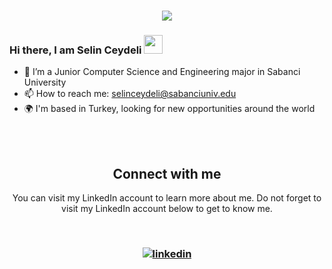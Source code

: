 <h1 align="center">
  <a href="https://git.io/typing-svg">
    <img src="https://readme-typing-svg.herokuapp.com/?lines=Hello!+👋;I+am+Selin+Ceydeli&center=true&size=25">
  </a>
</h1>

### Hi there, I am Selin Ceydeli <img src="https://user-images.githubusercontent.com/42378118/110234147-e3259600-7f4e-11eb-95be-0c4047144dea.gif" width="30">

- 🔭 I’m a Junior Computer Science and Engineering major in Sabanci University
- 📫 How to reach me: selinceydeli@sabanciuniv.edu
- 🌍 I'm based in Turkey, looking for new opportunities around the world

<br></br>

<h2 align="center">
Connect with me 
</h2>
<p align="center">
You can visit my LinkedIn account to learn more about me. Do not forget to visit my LinkedIn account below to get to know me. <br>
</p>  
<br>

<h3 align="center">
<a href="https://www.linkedin.com/in/selinceydeli/" target="_blank">
<img src=https://img.shields.io/badge/linkedin-%231E77B5.svg?&style=for-the-badge&logo=linkedin&logoColor=white alt=linkedin style="margin-bottom: 5px;" />
<h3>
</a> &nbsp;
</p>  
  
</div>  
